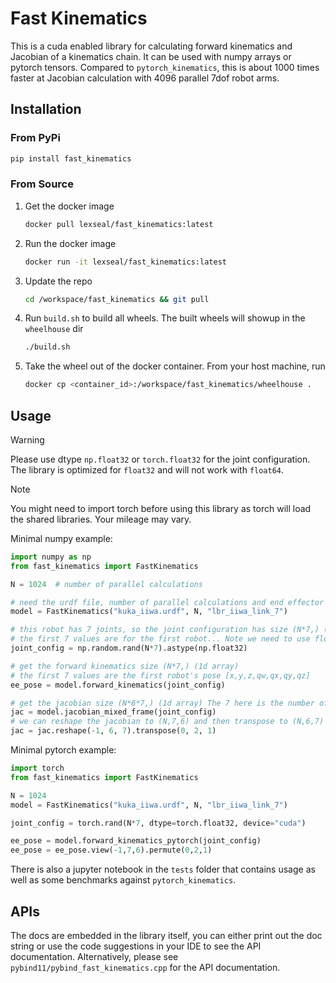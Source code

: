 # Fast Kinematics

This is a cuda enabled library for calculating forward kinematics and Jacobian of a kinematics chain. It can be used with numpy arrays or pytorch tensors. Compared to `pytorch_kinematics`, this is about 1000 times faster at Jacobian calculation with 4096 parallel 7dof robot arms.

## Installation

### From PyPi

```bash
pip install fast_kinematics
```

### From Source

1. Get the docker image
   ```bash
   docker pull lexseal/fast_kinematics:latest
   ``` 
2. Run the docker image
   ```bash
   docker run -it lexseal/fast_kinematics:latest
   ```
3. Update the repo
   ```bash
   cd /workspace/fast_kinematics && git pull
   ```
4. Run `build.sh` to build all wheels. The built wheels will showup in the `wheelhouse` dir
   ```bash
   ./build.sh
   ```
5. Take the wheel out of the docker container. From your host machine, run
   ```bash
   docker cp <container_id>:/workspace/fast_kinematics/wheelhouse .
   ```

## Usage

> [!WARNING]
> Please use dtype `np.float32` or `torch.float32` for the joint configuration. The library is optimized for `float32` and will not work with `float64`.

> [!NOTE]
> You might need to import torch before using this library as torch will load the shared libraries. Your mileage may vary.

Minimal numpy example:
  
  ```python
  import numpy as np
  from fast_kinematics import FastKinematics

  N = 1024  # number of parallel calculations

  # need the urdf file, number of parallel calculations and end effector link
  model = FastKinematics("kuka_iiwa.urdf", N, "lbr_iiwa_link_7")

  # this robot has 7 joints, so the joint configuration has size (N*7,) (1d array)
  # the first 7 values are for the first robot... Note we need to use float32!
  joint_config = np.random.rand(N*7).astype(np.float32)

  # get the forward kinematics size (N*7,) (1d array)
  # the first 7 values are the first robot's pose [x,y,z,qw,qx,qy,qz]
  ee_pose = model.forward_kinematics(joint_config)

  # get the jacobian size (N*6*7,) (1d array) The 7 here is the number of joints
  jac = model.jacobian_mixed_frame(joint_config)
  # we can reshape the jacobian to (N,7,6) and then transpose to (N,6,7)
  jac = jac.reshape(-1, 6, 7).transpose(0, 2, 1)
  ```

Minimal pytorch example:

  ```python
  import torch
  from fast_kinematics import FastKinematics

  N = 1024
  model = FastKinematics("kuka_iiwa.urdf", N, "lbr_iiwa_link_7")

  joint_config = torch.rand(N*7, dtype=torch.float32, device="cuda")

  ee_pose = model.forward_kinematics_pytorch(joint_config)
  ee_pose = ee_pose.view(-1,7,6).permute(0,2,1)
  ```

There is also a jupyter notebook in the `tests` folder that contains usage as well as some benchmarks against `pytorch_kinematics`.

## APIs

The docs are embedded in the library itself, you can either print out the doc string or use the code suggestions in your IDE to see the API documentation.
Alternatively, please see `pybind11/pybind_fast_kinematics.cpp` for the API documentation.

